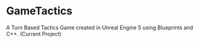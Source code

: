# GameTactics

A Turn Based Tactics Game created in Unreal Engine 5 using Blueprints and C++. (Current Project)
